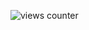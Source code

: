 ![views counter](https://komarev.com/ghpvc/?username=NCHE-SONG&style=for-the-badge&color=ff0099&label=HI+THERE+%F0%9F%91%8B) 
